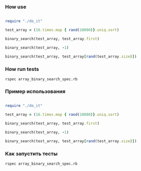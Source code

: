 ### How use

```ruby

require "./do_it"

test_array = (16.times.map { rand(10000)}.uniq.sort)

binary_search(test_array, test_array.first)

binary_search(test_array, -1)

binary_search(test_array, test_array[rand(test_array.size)])


```

### How run tests

`
rspec array_binary_search_spec.rb
`

### Пример использования

```ruby

require "./do_it"

test_array = (16.times.map { rand(10000)}.uniq.sort)

binary_search(test_array, test_array.first)

binary_search(test_array, -1)

binary_search(test_array, test_array[rand(test_array.size)])


```

### Как запустить тесты

`
rspec array_binary_search_spec.rb
`
